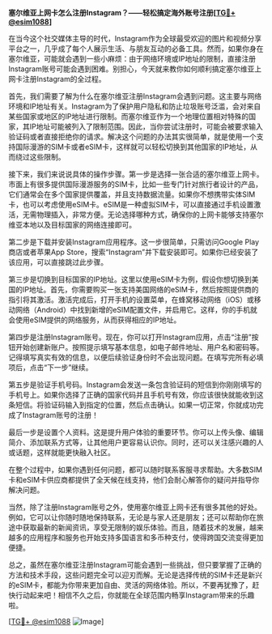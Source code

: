 **塞尔维亚上网卡怎么注册Instagram？——轻松搞定海外账号注册[[TG💪+ @esim1088](https://t.me/s/esim1088)]**

在当今这个社交媒体主导的时代，Instagram作为全球最受欢迎的图片和视频分享平台之一，几乎成了每个人展示生活、与朋友互动的必备工具。然而，如果你身在塞尔维亚，可能就会遇到一些小麻烦：由于网络环境或IP地址的限制，直接注册Instagram账号可能会遇到困难。别担心，今天就来教你如何顺利搞定塞尔维亚上网卡注册Instagram的全过程。

首先，我们需要了解为什么在塞尔维亚注册Instagram会遇到问题。这主要与网络环境和IP地址有关。Instagram为了保护用户隐私和防止垃圾账号泛滥，会对来自某些国家或地区的IP地址进行限制。而塞尔维亚作为一个地理位置相对特殊的国家，其IP地址可能被列入了限制范围。因此，当你尝试注册时，可能会被要求输入验证码或者直接拒绝你的请求。解决这个问题的办法其实很简单，就是使用一个支持国际漫游的SIM卡或者eSIM卡，这样就可以轻松切换到其他国家的IP地址，从而绕过这些限制。

接下来，我们来说说具体的操作步骤。第一步是选择一张合适的塞尔维亚上网卡。市面上有很多提供国际漫游服务的SIM卡，比如一些专门针对旅行者设计的产品，它们通常会在多个国家提供覆盖，并且支持数据流量。如果你不想携带实体SIM卡，也可以考虑使用eSIM卡。eSIM是一种虚拟SIM卡，可以直接通过手机设置激活，无需物理插入，非常方便。无论选择哪种方式，确保你的上网卡能够支持塞尔维亚本地以及目标国家的网络连接即可。

第二步是下载并安装Instagram应用程序。这一步很简单，只需访问Google Play商店或者苹果App Store，搜索“Instagram”并下载安装即可。如果你已经安装了该应用，可以直接跳过此步骤。

第三步是切换到目标国家的IP地址。这里以使用eSIM卡为例，假设你想切换到美国的IP地址。首先，你需要购买一张支持美国网络的eSIM卡，然后按照提供商的指引将其激活。激活完成后，打开手机的设置菜单，在蜂窝移动网络（iOS）或移动网络（Android）中找到新增的eSIM配置文件，并启用它。这样，你的手机就会使用eSIM提供的网络服务，从而获得相应的IP地址。

第四步是注册Instagram账号。现在，你可以打开Instagram应用，点击“注册”按钮开始创建新账户。按照提示填写基本信息，如电子邮件地址、用户名和密码等。记得填写真实有效的信息，以便后续验证身份时不会出现问题。在填写完所有必填项后，点击“下一步”继续。

第五步是验证手机号码。Instagram会发送一条包含验证码的短信到你刚刚填写的手机号上。如果你选择了正确的国家代码并且手机号有效，你应该很快就能收到这条短信。将验证码输入到指定的位置，然后点击确认。如果一切正常，你就成功完成了Instagram账号的注册！

最后一步是设置个人资料。这是提升用户体验的重要环节。你可以上传头像、编辑简介、添加联系方式等，让其他用户更容易认识你。同时，还可以关注感兴趣的人或话题，这样就能更快融入社区。

在整个过程中，如果你遇到任何问题，都可以随时联系客服寻求帮助。大多数SIM卡和eSIM卡供应商都提供了全天候在线支持，他们会耐心解答你的疑问并指导你解决问题。

当然，除了注册Instagram账号之外，使用塞尔维亚上网卡还有很多其他的好处。例如，它可以让你随时随地保持联系，无论是与家人还是朋友；还可以帮助你在旅途中获取最新的新闻资讯，享受无限制的娱乐体验。而且，随着技术的发展，越来越多的应用程序和服务也开始支持多国语言和多币种支付，使得跨国交流变得更加便捷。

总之，虽然在塞尔维亚注册Instagram可能会遇到一些挑战，但只要掌握了正确的方法和技术手段，这些问题完全可以迎刃而解。无论是选择传统的SIM卡还是新兴的eSIM卡，都能为你带来更加自由、灵活的网络体验。所以，不要再犹豫了，赶快行动起来吧！相信不久之后，你就能在全球范围内畅享Instagram带来的乐趣啦。

[[TG💪+ @esim1088](https://t.me/s/esim1088) ![Image](https://i.postimg.cc/4NQfJmqS/Snipaste-2025-05-13-00-14-12.png)]